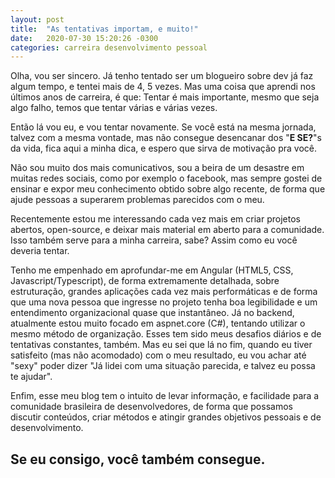 ```yaml
---
layout: post
title:  "As tentativas importam, e muito!"
date:   2020-07-30 15:20:26 -0300
categories: carreira desenvolvimento pessoal
---
```


Olha, vou ser sincero. Já tenho tentado ser um blogueiro sobre dev já faz algum tempo, e tentei mais de 4, 5 vezes. Mas uma coisa que aprendi nos últimos anos de carreira, é que: Tentar é mais importante, mesmo que seja algo falho, temos que tentar várias e várias vezes.

Então lá vou eu, e vou tentar novamente. Se você está na mesma jornada, talvez com a mesma vontade, mas não consegue desencanar dos "**E SE?**"s da vida, fica aqui a minha dica, e espero que sirva de motivação pra você.

Não sou muito dos mais comunicativos, sou a beira de um desastre em muitas redes sociais, como por exemplo o facebook, mas sempre gostei de ensinar e expor meu conhecimento obtido sobre algo recente, de forma que ajude pessoas a superarem problemas parecidos com o meu.

Recentemente estou me interessando cada vez mais em criar projetos abertos, open-source, e deixar mais material em aberto para a comunidade. Isso também serve para a minha carreira, sabe? Assim como eu você deveria tentar.

Tenho me empenhado em aprofundar-me em Angular (HTML5, CSS, Javascript/Typescript), de forma extremamente detalhada, sobre estruturação, grandes aplicações cada vez mais performáticas e de forma que uma nova pessoa que ingresse no projeto tenha boa legibilidade e um entendimento organizacional quase que instantâneo. Já no backend, atualmente estou muito focado em aspnet.core (C#), tentando utilizar o mesmo método de organização. Esses tem sido meus desafios diários e de tentativas constantes, também. Mas eu sei que lá no fim, quando eu tiver satisfeito (mas não acomodado) com o meu resultado, eu vou achar até "sexy" poder dizer "Já lidei com uma situação parecida, e talvez eu possa te ajudar".

Enfim, esse meu blog tem o intuito de levar informação, e facilidade para a comunidade brasileira de desenvolvedores, de forma que possamos discutir conteúdos, criar métodos e atingir grandes objetivos pessoais e de desenvolvimento.

## Se eu consigo, você também consegue.